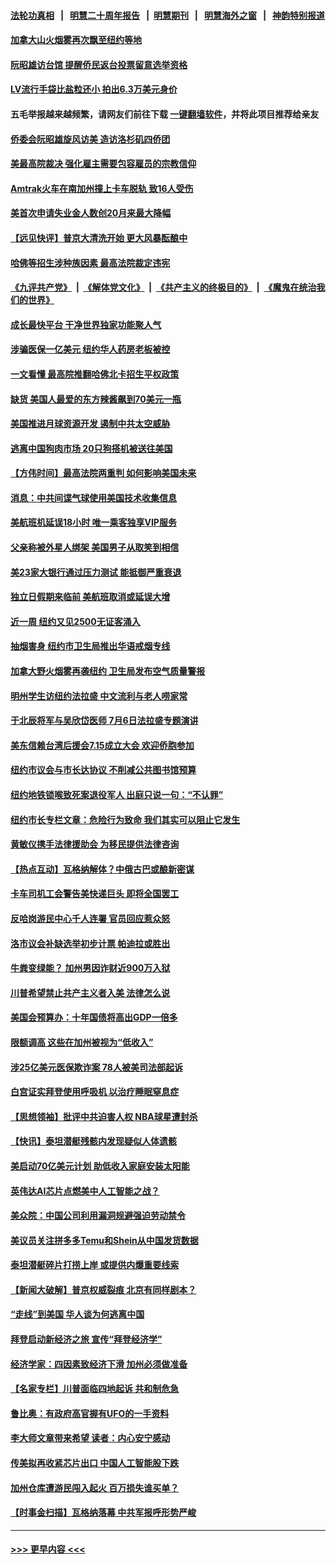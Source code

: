 #### [法轮功真相](https://github.com/gfw-breaker/truth/blob/master/README.md?t=0) &nbsp;&nbsp;|&nbsp;&nbsp; [明慧二十周年报告](https://github.com/gfw-breaker/mh-reports/blob/master/README.md?t=0) &nbsp;&nbsp;|&nbsp;&nbsp;[明慧期刊](https://github.com/gfw-breaker/mh-qikan) &nbsp;&nbsp;|&nbsp;&nbsp; [明慧海外之窗](https://github.com/gfw-breaker/mh-news/blob/master/README.md?t=0) &nbsp;&nbsp;|&nbsp;&nbsp; [神韵特别报道](https://github.com/gfw-breaker/mh-news/blob/master/shenyun.md?t=0)
#### [加拿大山火烟雾再次飘至纽约等地](../pages/nsc412/n14025175.md?t=06300643) 
#### [阮昭雄访台馆 提醒侨民返台投票留意选举资格](../pages/nsc412/n14025244.md?t=06300643) 
#### [LV流行手袋比盐粒还小 拍出6.3万美元身价](../pages/nsc412/n14025129.md?t=06300643) 
#### 五毛举报越来越频繁，请网友们前往下载 [一键翻墙软件](https://github.com/gfw-breaker/ssr-accounts)，并将此项目推荐给亲友
#### [侨委会阮昭雄旋风访美 造访洛杉矶四侨团](../pages/nsc412/n14025230.md?t=06300643) 
#### [美最高院裁决 强化雇主需要包容雇员的宗教信仰](../pages/nsc412/n14025113.md?t=06300643) 
#### [Amtrak火车在南加州撞上卡车脱轨 致16人受伤](../pages/nsc412/n14025159.md?t=06300643) 
#### [美首次申请失业金人数创20月来最大降幅](../pages/nsc412/n14025042.md?t=06300643) 
#### [【远见快评】普京大清洗开始 更大风暴酝酿中](../pages/nsc412/n14025028.md?t=06300643) 
#### [哈佛等招生涉种族因素 最高法院裁定违宪](../pages/nsc412/n14025044.md?t=06300643) 
#### [《九评共产党》](https://github.com/begood0513/9ping.md/blob/master/README.md) &nbsp;|&nbsp; [《解体党文化》](../../../../jtdwh.md/blob/master/README.md)  &nbsp;|&nbsp; [《共产主义的终极目的》](../../../../gczydzjmd.md/blob/master/README.md) &nbsp;|&nbsp; [《魔鬼在统治我们的世界》](../../../../mgztzwmdsj.md/blob/master/README.md) 
#### [成长最快平台 干净世界独家功能聚人气](../pages/nsc412/n14024615.md?t=06300643) 
#### [涉骗医保一亿美元 纽约华人药房老板被控](../pages/nsc412/n14024616.md?t=06300643) 
#### [一文看懂 最高院推翻哈佛北卡招生平权政策](../pages/nsc412/n14025099.md?t=06300643) 
#### [缺货 美国人最爱的东方辣酱飙到70美元一瓶](../pages/nsc412/n14025070.md?t=06300643) 
#### [美国推进月球资源开发 遏制中共太空威胁](../pages/nsc412/n14024993.md?t=06300643) 
#### [逃离中国狗肉市场 20只狗搭机被送往美国](../pages/nsc412/n14024399.md?t=06300643) 
#### [【方伟时间】最高法院两重判 如何影响美国未来](../pages/nsc412/n14024526.md?t=06300643) 
#### [消息：中共间谍气球使用美国技术收集信息](../pages/nsc412/n14024759.md?t=06300643) 
#### [美航班机延误18小时 唯一乘客独享VIP服务](../pages/nsc412/n14024347.md?t=06300643) 
#### [父亲称被外星人绑架 美国男子从取笑到相信](../pages/nsc412/n14024670.md?t=06300643) 
#### [美23家大银行通过压力测试 能抵御严重衰退](../pages/nsc412/n14024622.md?t=06300643) 
#### [独立日假期来临前 美航班取消或延误大增](../pages/nsc412/n14024527.md?t=06300643) 
#### [近一周 纽约又见2500无证客涌入](../pages/nsc412/n14024640.md?t=06300643) 
#### [抽烟害身 纽约市卫生局推出华语戒烟专线](../pages/nsc412/n14024636.md?t=06300643) 
#### [加拿大野火烟雾再袭纽约 卫生局发布空气质量警报](../pages/nsc412/n14024618.md?t=06300643) 
#### [明州学生访纽约法拉盛 中文流利与老人唠家常](../pages/nsc412/n14024630.md?t=06300643) 
#### [于北辰将军与吴欣岱医师 7月6日法拉盛专题演讲](../pages/nsc412/n14024645.md?t=06300643) 
#### [美东信赖台湾后援会7.15成立大会 欢迎侨胞参加](../pages/nsc412/n14024625.md?t=06300643) 
#### [纽约市议会与市长达协议 不削减公共图书馆预算](../pages/nsc412/n14024643.md?t=06300643) 
#### [纽约地铁锁喉致死案退役军人 出庭只说一句：“不认罪”](../pages/nsc412/n14024628.md?t=06300643) 
#### [纽约市长专栏文章：危险行为致命 我们其实可以阻止它发生](../pages/nsc412/n14024647.md?t=06300643) 
#### [黄敏仪携手法律援助会 为移民提供法律咨询](../pages/nsc412/n14024623.md?t=06300643) 
#### [【热点互动】瓦格纳解体？中俄古巴或酿新密谋](../pages/nsc412/n14024508.md?t=06300643) 
#### [卡车司机工会警告美快递巨头 即将全国罢工](../pages/nsc412/n14024536.md?t=06300643) 
#### [反哈岗游民中心千人连署 官员回应惹众怒](../pages/nsc412/n14024591.md?t=06300643) 
#### [洛市议会补缺选举初步计票 帕迪拉或胜出](../pages/nsc412/n14024578.md?t=06300643) 
#### [牛粪变绿能？ 加州男因诈财近900万入狱](../pages/nsc412/n14024570.md?t=06300643) 
#### [川普希望禁止共产主义者入美 法律怎么说](../pages/nsc412/n14024328.md?t=06300643) 
#### [美国会预算办：十年国债将高出GDP一倍多](../pages/nsc412/n14024420.md?t=06300643) 
#### [限额调高 这些在加州被视为“低收入”](../pages/nsc412/n14024552.md?t=06300643) 
#### [涉25亿美元医保欺诈案 78人被美司法部起诉](../pages/nsc412/n14024446.md?t=06300643) 
#### [白宫证实拜登使用呼吸机 以治疗睡眠窒息症](../pages/nsc412/n14024431.md?t=06300643) 
#### [【思想领袖】批评中共迫害人权 NBA球星遭封杀](../pages/nsc412/n13997987.md?t=06300643) 
#### [【快讯】泰坦潜艇残骸内发现疑似人体遗骸](../pages/nsc412/n14024456.md?t=06300643) 
#### [美启动70亿美元计划 助低收入家庭安装太阳能](../pages/nsc412/n14024404.md?t=06300643) 
#### [英伟达AI芯片点燃美中人工智能之战？](../pages/nsc412/n14024381.md?t=06300643) 
#### [美众院：中国公司利用漏洞规避强迫劳动禁令](../pages/nsc412/n14024344.md?t=06300643) 
#### [美议员关注拼多多Temu和Shein从中国发货数据](../pages/nsc412/n14024400.md?t=06300643) 
#### [泰坦潜艇碎片打捞上岸 或提供内爆重要线索](../pages/nsc412/n14024361.md?t=06300643) 
#### [【新闻大破解】普京权威裂痕 北京有同样剧本？](../pages/nsc412/n14024365.md?t=06300643) 
#### [“走线”到美国 华人谈为何逃离中国](../pages/nsc412/n14024392.md?t=06300643) 
#### [拜登启动新经济之旅 宣传“拜登经济学”](../pages/nsc412/n14024371.md?t=06300643) 
#### [经济学家：四因素致经济下滑 加州必须做准备](../pages/nsc412/n14023991.md?t=06300643) 
#### [【名家专栏】川普面临四地起诉 共和制危急](../pages/nsc412/n14023549.md?t=06300643) 
#### [鲁比奥：有政府高官握有UFO的一手资料](../pages/nsc412/n14024339.md?t=06300643) 
#### [李大师文章带来希望 读者：内心安宁感动](../pages/nsc412/n14024185.md?t=06300643) 
#### [传美拟再收紧芯片出口 中国人工智能股下跌](../pages/nsc412/n14024306.md?t=06300643) 
#### [加州仓库遭游民闯入起火 百万损失谁买单？](../pages/nsc412/n14023992.md?t=06300643) 
#### [【时事金扫描】瓦格纳落幕 中共军报呼形势严峻](../pages/nsc412/n14024331.md?t=06300643) 

----
#### [ >>> 更早内容 <<< ](../indexes/nsc412-earlier.md)
